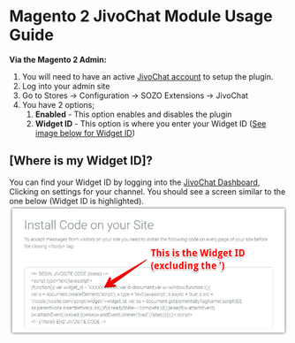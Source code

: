 # Magento 2 JivoChat Module Usage Guide

**Via the Magento 2 Admin:**
1. You will need to have an active [JivoChat account](bit.ly/2gmEB0m) to setup the plugin.
1. Log into your admin site 
1. Go to Stores -> Configuration -> SOZO Extensions -> JivoChat
1. You have 2 options; 
    1. **Enabled** - This option enables and disables the plugin
    1. **Widget ID** - This option is where you enter your Widget ID ([See image below for Widget ID](#Where-is-my-Widget-ID))

## [Where is my Widget ID]?
You can find your Widget ID by logging into the [JivoChat Dashboard](), Clicking on settings for your channel. You should see a screen similar to the one below (Widget ID is highlighted).
![alt text](https://github.com/clivewalkden/Magento2_JivoChat/blob/development/Guides/img/widget_id.png?raw=2) 


